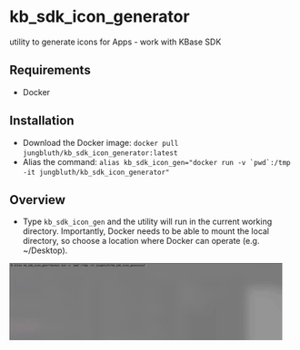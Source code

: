 # kb_sdk_icon_generator
utility to generate icons for Apps - work with KBase SDK

## Requirements
* Docker

## Installation
* Download the Docker image: ```docker pull jungbluth/kb_sdk_icon_generator:latest```
* Alias the command: ```alias kb_sdk_icon_gen="docker run -v `pwd`:/tmp -it jungbluth/kb_sdk_icon_generator"```

## Overview
* Type ```kb_sdk_icon_gen``` and the utility will run in the current working directory. Importantly, Docker needs to be able to mount the local directory, so choose a location where Docker can operate (e.g. ~/Desktop).

![](DEMO__kb_sdk_icon_generator.gif)